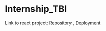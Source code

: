 # Internship_TBI  

Link to react project: [Repository](https://github.com/Susan-Andrews/Todolist-react)  , [Deployment](https://susan-andrews.github.io/Todolist-react/)
